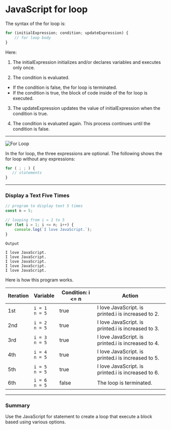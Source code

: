 # JavaScript for loop
The syntax of the for loop is:

```js
for (initialExpression; condition; updateExpression) {
    // for loop body
}
```

Here:

1. The initialExpression initializes and/or declares variables and executes only once.

2. The condition is evaluated.
* If the condition is false, the for loop is terminated.
* If the condition is true, the block of code inside of the for loop is executed.

3. The updateExpression updates the value of initialExpression when the condition is true.

4. The condition is evaluated again. This process continues until the condition is false.

***


![For Loop][for loop]

[for loop]:https://cdn.programiz.com/sites/tutorial2program/files/javascript-for-loop.png

In the for loop, the three expressions are optional. The following shows the for loop without any expressions:

```js
for ( ; ; ) {
   // statements
}
```

***

### Display a Text Five Times

```js
// program to display text 5 times
const n = 5;

// looping from i = 1 to 5
for (let i = 1; i <= n; i++) {
    console.log(`I love JavaScript.`);
}
```

```
Output

I love JavaScript.
I love JavaScript.
I love JavaScript.
I love JavaScript.
I love JavaScript.
```
Here is how this program works.

| Iteration  | Variable  | Condition: i <= n	  | Action  |
|---|---|---|---|
|1st| ```i = 1``` <br> ```n = 5``` | true  | I love JavaScript. is printed.i is increased to 2.|
|2nd| ```i = 2``` <br> ```n = 5``` | true  | I love JavaScript. is printed.i is increased to 3.|
|3rd| ```i = 3``` <br> ```n = 5``` | true  | I love JavaScript. is printed.i is increased to 4.|
|4th| ```i = 4``` <br> ```n = 5``` | true  | I love JavaScript. is printed.i is increased to 5.|
|5th| ```i = 5``` <br> ```n = 5``` | true  | I love JavaScript. is printed.i is increased to 6.|
|6th| ```i = 6``` <br> ```n = 5``` | false  | The loop is terminated.|

***



### Summary
Use the JavaScript for statement to create a loop that execute a block based using various options.
